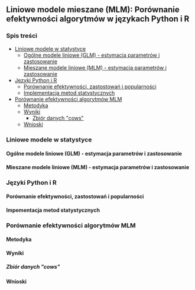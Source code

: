 ## Liniowe modele mieszane (MLM): Porównanie efektywności algorytmów w językach Python i R

### Spis treści
- [Liniowe modele w statystyce](#liniowe-modele-w-statystyce)
  * [Ogólne modele liniowe (GLM) - estymacja parametrów i zastosowanie](#ogólne-modele-liniowe-(glm)---estymacja-parametrów-i-zastosowanie)
  * [Mieszane modele liniowe (MLM) - estymacja parametrów i zastosowanie](#mieszane-modele-liniowe-(mlm)---estymacja-parametrów-i-zastosowanie)
- [Języki Python i R](#języki-python-i-r)
  * [Porównanie efektywności, zastostowań i popularności](#porównanie-efektywności--zastostowań-i-popularności)
  * [Implementacja metod statystycznych](#implementacja-metod-statystycznych)
- [Porównanie efektywności algorytmów MLM](#porównanie-efektywności-algorytmów-mlm)
  * [Metodyka](#metodyka)
  * [Wyniki](#wyniki)
    + [Zbiór danych "cows"](#zbiór-danych-"cows")
  * [Wnioski](#wnioski)


### Liniowe modele w statystyce

#### Ogólne modele liniowe (GLM) - estymacja parametrów i zastosowanie

#### Mieszane modele liniowe (MLM) - estymacja parametrów i zastosowanie


### Języki Python i R
#### Porównanie efektywności, zastostowań i popularności
#### Impementacja metod statystycznych


### Porównanie efektywności algorytmów MLM
#### Metodyka
#### Wyniki
##### Zbiór danych "cows"
#### Wnioski
